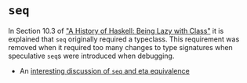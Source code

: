 # `seq`

In Section 10.3 of ["A History of Haskell: Being Lazy with
Class"](http://research.microsoft.com/en-us/um/people/simonpj/Papers/history-of-haskell/history.pdf)
it is explained that `seq` originally required a typeclass.  This
requirement was removed when it required too many changes to type
signatures when speculative `seq`s were introduced when debugging.

* An [interesting discussion of `seq` and eta
  equivalence](http://cstheory.stackexchange.com/questions/19165/is-eta-equivalence-for-functions-compatiable-with-haskells-seq-operation/19175#19175)
